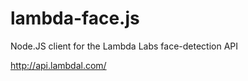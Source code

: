 lambda-face.js
==============

Node.JS client for the Lambda Labs face-detection API

http://api.lambdal.com/